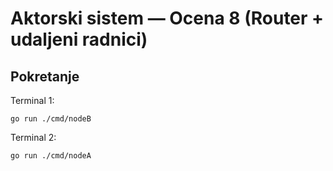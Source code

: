 # Aktorski sistem — Ocena 8 (Router + udaljeni radnici)

## Pokretanje
Terminal 1:
```
go run ./cmd/nodeB
```
Terminal 2:
```
go run ./cmd/nodeA
```
